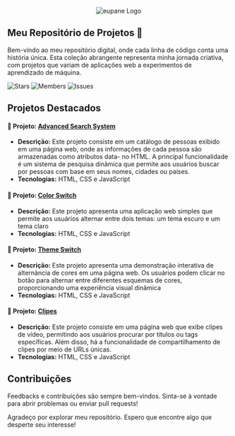 <p align="center"><img src="https://i.imgur.com/zDNSjO8.jpeg" alt="eupane Logo"></p>

## Meu Repositório de Projetos 🚀

Bem-vindo ao meu repositório digital, onde cada linha de código conta uma história única. Esta coleção abrangente representa minha jornada criativa, com projetos que variam de aplicações web a experimentos de aprendizado de máquina.

<p align="left">
  <a href="https://github.com/eupane/projetos/stargazers" style="text-decoration: none;"><img src="https://img.shields.io/github/stars/eupane/projetos.svg?style=for-the-badge" alt="Stars"></a>
  <a href="https://github.com/eupane/projetos/network/members" style="text-decoration: none;"><img src="https://img.shields.io/github/forks/eupane/projetos.svg?style=for-the-badge" alt="Members"></a>
  <a href="https://github.com/eupane/projetos/issues" style="text-decoration: none;"><img src="https://img.shields.io/github/issues/eupane/projetos.svg?style=for-the-badge" alt="Issues"></a>
</p>

## Projetos Destacados

#### 🚀 Projeto: [Advanced Search System](https://github.com/eupane/projetos/tree/master/advancedSearch)

- **Descrição:** Este projeto consiste em um catálogo de pessoas exibido em uma página web, onde as informações de cada pessoa são armazenadas como atributos data- no HTML. A principal funcionalidade é um sistema de pesquisa dinâmica que permite aos usuários buscar por pessoas com base em seus nomes, cidades ou países.
- **Tecnologias:** HTML, CSS e JavaScript

#### 🚀 Projeto: [Color Switch](https://github.com/eupane/projetos/tree/master/colorSwitch)

- **Descrição:** Este projeto apresenta uma aplicação web simples que permite aos usuários alternar entre dois temas: um tema escuro e um tema claro
- **Tecnologias:** HTML, CSS e JavaScript

#### 🚀 Projeto: [Theme Switch](https://github.com/eupane/projetos/tree/master/themeSwitch)

- **Descrição:** Este projeto apresenta uma demonstração interativa de alternância de cores em uma página web. Os usuários podem clicar no botão para alternar entre diferentes esquemas de cores, proporcionando uma experiência visual dinâmica
- **Tecnologias:** HTML, CSS e JavaScript

#### 🚀 Projeto: [Clipes](https://github.com/eupane/projetos/tree/master/clipes)

- **Descrição:** Este projeto consiste em uma página web que exibe clipes de vídeo, permitindo aos usuários procurar por títulos ou tags específicas. Além disso, há a funcionalidade de compartilhamento de clipes por meio de URLs únicas.
- **Tecnologias:** HTML, CSS e JavaScript

## Contribuições

Feedbacks e contribuições são sempre bem-vindos. Sinta-se à vontade para abrir problemas ou enviar pull requests!

Agradeço por explorar meu repositório. Espero que encontre algo que desperte seu interesse!
